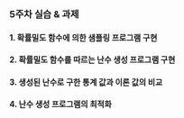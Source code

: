 ### 5주차 실습 & 과제 
#### 1. 확률밀도 함수에 의한 샘플링 프로그램 구현
#### 2. 확률밀도 함수를 따르는 난수 생성 프로그램 구현
#### 3. 생성된 난수로 구한 통계 값과 이론 값의 비교
#### 4. 난수 생성 프로그램의 최적화
